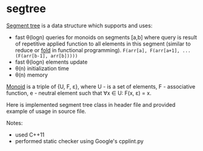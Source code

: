 segtree
=======

[Segment tree][ST] is a data structure which supports and uses:
 * fast θ(logn) queries for monoids on segments [a,b] where query is result of repetitive applied function to all elements in this segment (similar to reduce or [fold][FLD] in functional programming). 
 ```F(arr[a], F(arr[a+1], ...(F(arr[b-1], arr[b])))) ``` 
 * fast θ(logn) elements update
 * θ(n) initialization time
 * θ(n) memory

[Monoid][MN] is a triple of {U, F, ε}, where U - is a set of elements, F - associative function, e - neutral element such that ∀x ∈ U: F(x, ε) = x.

Here is implemented segment tree class in header file and provided example of usage in source file.

Notes: 
 * used C++11
 * performed static checker using Google's cpplint.py

[MN]: http://en.wikipedia.org/wiki/Monoid
[ST]: http://en.wikipedia.org/wiki/Segment_tree
[FLD]: http://en.wikipedia.org/wiki/Fold_%28higher-order_function%29